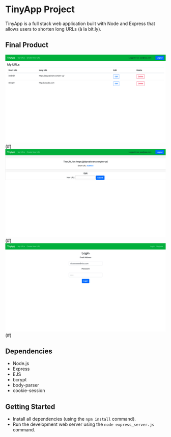 # TinyApp Project

TinyApp is a full stack web application built with Node and Express that allows users to shorten long URLs (à la bit.ly).

## Final Product

!["Screenshot of URLs page"](https://github.com/wawwen1/tinyapp/blob/master/docs/urls-page.png?raw=true)(#)
!["Screenshot of short URL page"](https://github.com/wawwen1/tinyapp/blob/master/docs/shorturl-page.png?raw=true)(#)
!["Screenshot of login page"](https://github.com/wawwen1/tinyapp/blob/master/docs/login-page.png?raw=true)(#)

## Dependencies

- Node.js
- Express
- EJS
- bcrypt
- body-parser
- cookie-session


## Getting Started

- Install all dependencies (using the `npm install` command).
- Run the development web server using the `node express_server.js` command.